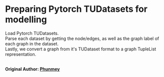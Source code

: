 # Preparing Pytorch TUDatasets for modelling
Load Pytorch TUDatasets.<br>
Parse each dataset by getting the node/edges, as well as the graph label of each graph in the dataset.<br>
Lastly, we convert a graph from it's TUDataset format to a graph TupleList representation.<br>
<br>

**Original Author: [Phunmey](https://github.com/Phunmey)**
